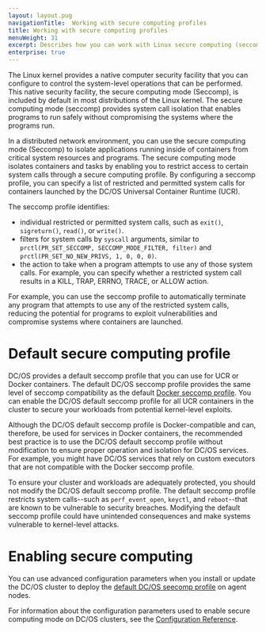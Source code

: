 ```yaml
---
layout: layout.pug
navigationTitle:  Working with secure computing profiles
title: Working with secure computing profiles
menuWeight: 31
excerpt: Describes how you can work with Linux secure computing (seccomp) profiles 
enterprise: true
---
```

<!-- The source repository for this topic is https://github.com/dcos/dcos-docs-site -->
The Linux kernel provides a native computer security facility that you can configure to control the system-level operations that can be performed. This native security facility, the secure computing mode (Seccomp), is included by default in most distributions of the Linux kernel. The secure computing mode (seccomp) provides system call isolation that enables programs to run safely without compromising the systems where the programs run.

In a distributed network environment, you can use the secure computing mode (Seccomp) to isolate applications running inside of containers from critical system resources and programs. The secure computing mode isolates containers and tasks by enabling you to restrict access to certain system calls through a secure computing profile. By configuring a seccomp profile, you can specify a list of restricted and permitted system calls for containers launched by the DC/OS Universal Container Runtime (UCR).

The seccomp profile identifies:
- individual restricted or permitted system calls, such as `exit()`, `sigreturn()`, `read()`, or `write()`.
- filters for system calls by `syscall` arguments, similar to `prctl(PR_SET_SECCOMP, SECCOMP_MODE_FILTER, filter)` and `prctl(PR_SET_NO_NEW_PRIVS, 1, 0, 0, 0)`.
- the action to take when a program attempts to use any of those system calls. For example, you can specify whether a restricted system call results in a KILL, TRAP, ERRNO, TRACE, or ALLOW action.

For example, you can use the seccomp profile to automatically terminate any program that attempts to use any of the restricted system calls, reducing the potential for programs to exploit vulnerabilities and compromise systems where containers are launched.

# Default secure computing profile
DC/OS provides a default seccomp profile that you can use for UCR or Docker containers. The default DC/OS seccomp profile provides the same level of seccomp compatibility as the default [Docker seccomp profile](https://docs.docker.com/engine/security/seccomp/). You can enable the DC/OS default seccomp profile for all UCR containers in the cluster to secure your workloads from potential kernel-level exploits.

Although the DC/OS default seccomp profile is Docker-compatible and can, therefore, be used for services in Docker containers, the recommended best practice is to use the DC/OS default seccomp profile without modification to ensure proper operation and isolation for DC/OS services. For example, you might have DC/OS services that rely on custom executors that are not compatible with the Docker seccomp profile.

To ensure your cluster and workloads are adequately protected, you should not modify the DC/OS default seccomp profile. The default seccomp profile restricts system calls--such as `perf_event_open`, `keyctl`, and `reboot`--that are known to be vulnerable to security breaches. Modifying the default seccomp profile could have unintended consequences and make systems vulnerable to kernel-level attacks. 

# Enabling secure computing
You can use advanced configuration parameters when you install or update the DC/OS cluster to deploy the [default DC/OS seecomp profile](https://github.com/moby/moby/blob/v1.13.1/profiles/seccomp/default.json) on agent nodes.

For information about the configuration parameters used to enable secure computing mode on DC/OS clusters, see the [Configuration Reference](/1.13/installing/production/advanced-configuration/configuration-reference/).

<!-- Leaving out next sections as too low-level per Andrei Budnik 

# Secure computing isolator and filters
DC/OS provides support secure computing mode on Linux through the `linux/seccomp` isolator and seccomp filters. The DC/OS seccomp isolator for Linux implements filters by grouping system calls into a set of commands that are specifically denied (blacklist) and a set of command that are explicitly allowed (whitelist).

Seccomp filters reduce the attack surface of the Linux kernel by providing a mechanism for filtering of certain system calls. If you have agent nodes in the cluster with the Linux operating system, kernel version 3.5, or newer, you can use seccomp filters for containers launched using the DC/OS Universal Container Runtime (UCR) containers.

Seccomp filters are defined in seccomp profiles using JSON formatting similar to this [sample seccomp profile](http://mesos.apache.org/documentation/latest/examples/seccomp_default.json).

To support secure command execution for both UCR and Docker containers, the seccomp profile must include both the `pivot_root` system call and the `chroot` system call, in the `names` array. For example:

```bash
{
  "names": [
    "chroot",
    "pivot_root"
  ],
  "action": "SCMP_ACT_ALLOW",
  "args": [],
  "comment": "",
  "includes": {
    "caps": [
      "CAP_SYS_CHROOT"
    ]
  },
  "excludes": {}
},
```

# Configuring the agent for secure computing mode
You can add the DC/OS seccomp isolator `linux/seccomp` to an agent by setting the `--isolation` or `--mesos-seccomp-enabled` agent configuration option. You must have `root` privileges to install the seccomp isolator and seccomp filters to avoid the issues involved when using a user account without root-level privileges.

In addition to the `--isolation` or `--mesos-seccomp-enabled` option, you should configure the agent using the following settings:
- Use `--seccomp_config_dir` to specify the path to the directory containing seccomp profiles.
- Use `--mesos_seccomp_profile_name` to specify the default seccomp profile you want to apply by default for all DC/OS containers. The profile name must be relative to the `--seccomp_config_dir` path. If you don't specify this option, no default seccomp profile is defined and, therefore, no profile is applied by default.

The following illustrates how to start a DC/OS agent with secure computing mode enabled:

```bash
sudo mesos-agent --master=<master ip> --ip=<agent ip> --work_dir=/var/lib/mesos --isolation=linux/seccomp --seccomp_config_dir=/etc/mesos/seccomp --seccomp_profile_name=default.json
```

# Overriding the seccomp profile for a task
For maximum flexibility, you can configure tasks to override an agent’s default seccomp profile. To override an agent's seccomp profile, a task should declare the required profile in the `LinuxInfo` field of its `ContainerInfo`. For example, if the agent is launched with the default seccomp profile enabled, a framework can disable that profile for a particular task by setting an `unconfined` field in the corresponding `SeccompInfo`.
-->